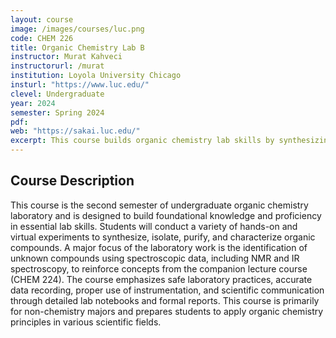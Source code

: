 ```yaml
---
layout: course
image: /images/courses/luc.png
code: CHEM 226
title: Organic Chemistry Lab B
instructor: Murat Kahveci
instructorurl: /murat
institution: Loyola University Chicago
insturl: "https://www.luc.edu/"
clevel: Undergraduate
year: 2024
semester: Spring 2024
pdf: 
web: "https://sakai.luc.edu/"
excerpt: This course builds organic chemistry lab skills by synthesizing, isolating, and characterizing organic compounds using NMR and IR spectroscopy.
---
```


## Course Description

This course is the second semester of undergraduate organic chemistry laboratory and is designed to build foundational knowledge and proficiency in essential lab skills. Students will conduct a variety of hands-on and virtual experiments to synthesize, isolate, purify, and characterize organic compounds. A major focus of the laboratory work is the identification of unknown compounds using spectroscopic data, including NMR and IR spectroscopy, to reinforce concepts from the companion lecture course (CHEM 224). The course emphasizes safe laboratory practices, accurate data recording, proper use of instrumentation, and scientific communication through detailed lab notebooks and formal reports. This course is primarily for non-chemistry majors and prepares students to apply organic chemistry principles in various scientific fields.

